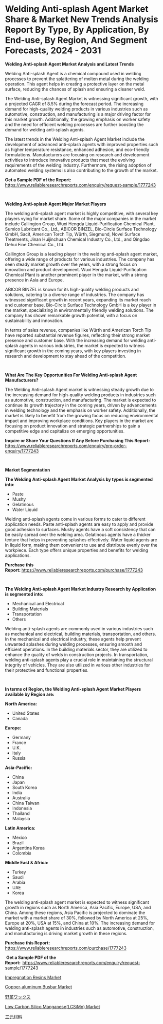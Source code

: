 <p><h1>Welding Anti-splash Agent Market Share & Market New Trends Analysis Report By Type, By Application, By End-use, By Region, And Segment Forecasts, 2024 - 2031</h1></p><p><strong>Welding Anti-splash Agent Market Analysis and Latest Trends</strong></p>
<p><p>Welding Anti-splash Agent is a chemical compound used in welding processes to prevent the splattering of molten metal during the welding operation. This agent helps in creating a protective layer on the metal surface, reducing the chances of splash and ensuring a cleaner weld.</p><p>The Welding Anti-splash Agent Market is witnessing significant growth, with a projected CAGR of 8.5% during the forecast period. The increasing demand for high-quality welding products in various industries such as automotive, construction, and manufacturing is a major driving factor for this market growth. Additionally, the growing emphasis on worker safety and the need for efficient welding processes are further boosting the demand for welding anti-splash agents.</p><p>The latest trends in the Welding Anti-splash Agent Market include the development of advanced anti-splash agents with improved properties such as higher temperature resistance, enhanced adhesion, and eco-friendly formulations. Manufacturers are focusing on research and development activities to introduce innovative products that meet the evolving requirements of the welding industry. Furthermore, the rising adoption of automated welding systems is also contributing to the growth of the market.</p></p>
<p><strong>Get a Sample PDF of the Report:&nbsp;</strong> <a href="https://www.reliableresearchreports.com/enquiry/request-sample/1777243">https://www.reliableresearchreports.com/enquiry/request-sample/1777243</a></p>
<p>&nbsp;</p>
<p><strong>Welding Anti-splash Agent Major Market Players</strong></p>
<p><p>The welding anti-splash agent market is highly competitive, with several key players vying for market share. Some of the major companies in the market include Callington Group, Wuxi Hengda Liquid-Purification Chemical Plant, Sumico Lubricant Co., Ltd., ABICOR BINZEL, Bio-Circle Surface Technology GmbH, Sacit, American Torch Tip, Würth, Siegmund, Novel Surface Treatments, Jinan Huijinchuan Chemical Industry Co., Ltd., and Qingdao Dehui Fine Chemical Co., Ltd.</p><p>Callington Group is a leading player in the welding anti-splash agent market, offering a wide range of products for various industries. The company has seen steady market growth over the years, with a strong focus on innovation and product development. Wuxi Hengda Liquid-Purification Chemical Plant is another prominent player in the market, with a strong presence in Asia and Europe.</p><p>ABICOR BINZEL is known for its high-quality welding products and solutions, catering to a diverse range of industries. The company has witnessed significant growth in recent years, expanding its market reach and customer base. Bio-Circle Surface Technology GmbH is a key player in the market, specializing in environmentally friendly welding solutions. The company has shown remarkable growth potential, with a focus on sustainability and innovation.</p><p>In terms of sales revenue, companies like Würth and American Torch Tip have reported substantial revenue figures, reflecting their strong market presence and customer base. With the increasing demand for welding anti-splash agents in various industries, the market is expected to witness significant growth in the coming years, with key players investing in research and development to stay ahead of the competition.</p></p>
<p>&nbsp;</p>
<p><strong>What Are The Key Opportunities For Welding Anti-splash Agent Manufacturers?</strong></p>
<p><p>The Welding Anti-splash Agent market is witnessing steady growth due to the increasing demand for high-quality welding products in industries such as automotive, construction, and manufacturing. The market is expected to continue its growth trajectory in the coming years, driven by advancements in welding technology and the emphasis on worker safety. Additionally, the market is likely to benefit from the growing focus on reducing environmental impact and improving workplace conditions. Key players in the market are focusing on product innovation and strategic partnerships to gain a competitive edge and capitalize on emerging opportunities.</p></p>
<p><strong>Inquire or Share Your Questions If Any Before Purchasing This Report:</strong> <a href="https://www.reliableresearchreports.com/enquiry/pre-order-enquiry/1777243">https://www.reliableresearchreports.com/enquiry/pre-order-enquiry/1777243</a></p>
<p>&nbsp;</p>
<p><strong>Market Segmentation</strong></p>
<p><strong>The Welding Anti-splash Agent Market Analysis by types is segmented into:</strong></p>
<p><ul><li>Paste</li><li>Mushy</li><li>Gelatinous</li><li>Water Liquid</li></ul></p>
<p><p>Welding anti-splash agents come in various forms to cater to different application needs. Paste anti-splash agents are easy to apply and provide good adhesion to surfaces. Mushy agents have a soft consistency that can be easily spread over the welding area. Gelatinous agents have a thicker texture that helps in preventing splashes effectively. Water liquid agents are in liquid form, making them convenient to use and distribute evenly over the workpiece. Each type offers unique properties and benefits for welding applications.</p></p>
<p><strong>Purchase this Report:&nbsp;</strong><a href="https://www.reliableresearchreports.com/purchase/1777243">https://www.reliableresearchreports.com/purchase/1777243</a></p>
<p>&nbsp;</p>
<p><strong>The Welding Anti-splash Agent Market Industry Research by Application is segmented into:</strong></p>
<p><ul><li>Mechanical and Electrical</li><li>Building Materials</li><li>Transportation</li><li>Others</li></ul></p>
<p><p>Welding anti-splash agents are commonly used in various industries such as mechanical and electrical, building materials, transportation, and others. In the mechanical and electrical industry, these agents help prevent unwanted splashes during welding processes, ensuring smooth and efficient operations. In the building materials sector, they are utilized to enhance the quality of welds in construction projects. In transportation, welding anti-splash agents play a crucial role in maintaining the structural integrity of vehicles. They are also utilized in various other industries for their protective and functional properties.</p></p>
<p>&nbsp;</p>
<p><strong>In terms of Region, the Welding Anti-splash Agent Market Players available by Region are:</strong></p>
<p>
    <p> <strong> North America: </strong>
        <ul>
            <li>United States</li>
            <li>Canada</li>
        </ul>
        </p> 
    <p> <strong> Europe: </strong>
        <ul>
            <li>Germany</li>
            <li>France</li>
            <li>U.K.</li>
            <li>Italy</li>
            <li>Russia</li>
        </ul>
        </p> 
    <p> <strong> Asia-Pacific: </strong>
        <ul>
            <li>China</li>
            <li>Japan</li>
            <li>South Korea</li>
            <li>India</li>
            <li>Australia</li>
            <li>China Taiwan</li>
            <li>Indonesia</li>
            <li>Thailand</li>
            <li>Malaysia</li>
        </ul>
        </p> 
    <p> <strong> Latin America: </strong>
        <ul>
            <li>Mexico</li>
            <li>Brazil</li>
            <li>Argentina Korea</li>
            <li>Colombia</li>
        </ul>
        </p> 
    <p> <strong> Middle East & Africa: </strong>
        <ul>
            <li>Turkey</li>
            <li>Saudi</li>
            <li>Arabia</li>
            <li>UAE</li>
            <li>Korea</li>
        </ul>
    </p>
    </p>
<p><p>The welding anti-splash agent market is expected to witness significant growth in regions such as North America, Asia Pacific, Europe, USA, and China. Among these regions, Asia Pacific is projected to dominate the market with a market share of 30%, followed by North America at 25%, Europe at 20%, USA at 15%, and China at 10%. The increasing demand for welding anti-splash agents in industries such as automotive, construction, and manufacturing is driving market growth in these regions.</p></p>
<p><strong>Purchase this Report: </strong><a href="https://www.reliableresearchreports.com/purchase/1777243">https://www.reliableresearchreports.com/purchase/1777243</a></p>
<p>&nbsp;<strong>Get a Sample PDF of the Report:&nbsp;&nbsp;</strong><a href="https://www.reliableresearchreports.com/enquiry/request-sample/1777243">https://www.reliableresearchreports.com/enquiry/request-sample/1777243</a></p>
<p><strong></strong></p>
<p><p><a href="https://issuu.com/reportprime-2/docs/impregnation-resins-market-size-2030.pptx">Impregnation Resins Market</a></p><p><a href="https://github.com/jodemen/Market-Research-Report-List-1/blob/main/copper-aluminum-busbar-market.md">Copper-aluminum Busbar Market</a></p><p><a href="https://github.com/dzy793153605/Market-Research-Report-List-1/blob/main/5077343839.md">野菜ワックス</a></p><p><a href="https://github.com/jj19131/Market-Research-Report-List-1/blob/main/low-carbon-silico-manganeselcsimn-market.md">Low Carbon Silico Manganese(LCSiMn) Market</a></p><p><a href="https://github.com/oafhukehf4709715/Market-Research-Report-List-1/blob/main/7919665838.md">三元材料</a></p></p>